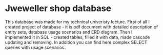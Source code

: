 <h1>Jweweller shop database</h1>
This database was made for my technical univeristy lecture. First of all I created project of database - it is pdf document with detailed description of entity sets, database usage scenarios and ERD diagram. Then I implemented it in SQL - created tables, filled it with data, made cascade updating and removing. In addition you can find here complex SELECT queries with usage scenarios.
